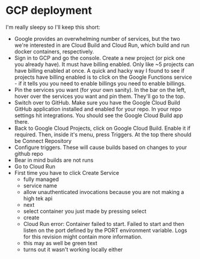 # GCP deployment

I'm really sleepy so I'll keep this short:

- Google provides an overwhelming number of services, but the two we're interested in are Cloud Build and Cloud Run, which build and run docker containers, respectively. 
- Sign in to GCP and go the console. Create a new project (or pick one you already have). It must have billing enabled. Only like ~5 projects can have billing enabled at once. A quick and hacky way I found to see if projects have billing enabled is to click on the Google Functions service - if it tells you you need to enable billings you need to enable billings.
- Pin the services you want (for your own sanity). In the bar on the left, hover over the services you want and pin them. They'll go to the top. 
- Switch over to GitHub. Make sure you have the Google Cloud Build GitHub application installed and enabled for your repo. In your repo settings hit integrations. You should see the Google Cloud Build app there. 
- Back to Google Cloud Projects, click on Google Cloud Build. Enable it if required. Then, inside it's menu, press Triggers. At the top there should be Connect Repository
- Configure triggers. These will cause builds based on changes to your github repo
- Bear in mind builds are not runs
- Go to Cloud Run
- First time you have to click Create Service
  - fully managed
  - service name
  - allow unauthenticated invocations because you are not making a high tek api
  - next
  - select container you just made by pressing select
  - create
  - Cloud Run error: Container failed to start. Failed to start and then listen on the port defined by the PORT environment variable. Logs for this revision might contain more information. 
  - this may as well be green text
  - turns out it wasn't working locally either